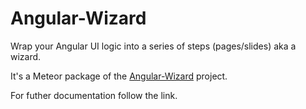 # Angular-Wizard
Wrap your Angular UI logic into a series of steps (pages/slides) aka a wizard.

It's a Meteor package of the [Angular-Wizard](https://github.com/mgonto/angular-wizard) project.

For futher documentation follow the link.
